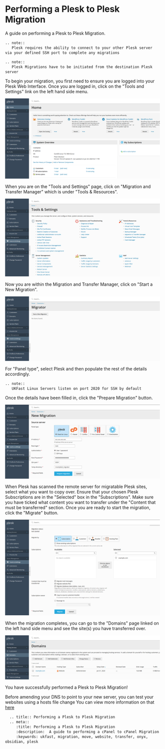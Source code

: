 # Performing a Plesk to Plesk Migration

A guide on performing a Plesk to Plesk Migration.

```eval_rst
.. note::
   Plesk requires the ability to connect to your other Plesk server via your defined SSH port to complete any migrations
```

```eval_rst
.. note::
   Plesk Migrations have to be initiated from the destination Plesk server
```

To begin your migration, you first need to ensure you are logged into your Plesk Web Interface.
Once you are logged in, click on the "Tools and Settings" link on the left hand side menu.

![Plesk Obsidian Homepage](files/plesk_obsidianhomepage.PNG)

When you are on the "Tools and Settings" page, click on "Migration and Transfer Manager" which is under "Tools & Resources".

![Plesk Obsidian Tools and Settings](files/plesk_obsidiantoolsandsettings.PNG)

Now you are within the Migration and Transfer Manager, click on "Start a New Migration".

![Plesk Obsidian Transfer Manager](files/plesk_migrationandtransfermanager.PNG)

For "Panel type", select Plesk and then populate the rest of the details accordingly.

```eval_rst
.. note::
   UKFast Linux Servers listen on port 2020 for SSH by default
```

Once the details have been filled in, click the "Prepare Migration" button.

![Plesk Obsidian Migration Details](files/plesk_migrationpleskdetails.PNG)

When Plesk has scanned the remote server for migratable Plesk sites, select what you want to copy over.
Ensure that your chosen Plesk Subscriptions are in the "Selected" box in the "Subscriptions".
Make sure you have ticked what content you want to transfer under the "Content that must be transferred" section.
Once you are ready to start the migration, click the "Migrate" button.

![Plesk Obsidian Select Sites to Migrate](files/plesk_selecttomigrate.PNG)

When the migration completes, you can go to the "Domains" page linked on the left hand side menu and see the site(s) you have transferred over.

![Plesk Obsidian List Domains](files/plesk_listdomains.PNG)

You have successfully performed a Plesk to Plesk Migration!

Before amending your DNS to point to your new server, you can test your websites using a hosts file change
You can view more information on that [here](https://portal.ans.co.uk/safedns/index.php)

```eval_rst
  .. title:: Performing a Plesk to Plesk Migration
  .. meta::
     :title: Performing a Plesk to Plesk Migration
     :description:  A guide to performing a cPanel to cPanel Migration
     :keywords: ukfast, migration, move, website, transfer, onyx, obsidian, plesk
```
